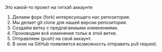 Это какой-то проект на гитхаб аккаунте


1. Делаем форк (fork) интересующего нас репозитория.
2. Мы делает git clone для нашей версии репозитория.
3. Создаём ветку с предлагаемыми изменениями.
4. Производим всё изменения тольк в этой ветке.
5. Отправляем (push) на свой аккаунт.
6. В окне на GitHub появляется возможность отправить pull request.